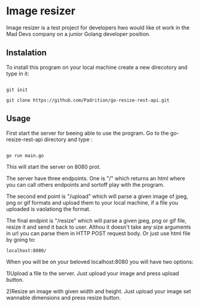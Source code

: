 # Image resizer

Image resizer is a test project for developers hwo would like ot work in the Mad Devs company on a junior Golang developer position. 

## Instalation 
To install this program on your local machine create a new direcotory and type in it:
```

git init

git clone https://github.com/Padrition/go-resize-rest-api.git

```

## Usage 
First start the server for beeing able to use the program.
Go to the go-resize-rest-api directory and type :
```

go run main.go

```
This will start the server on 8080 prot.

The server have three endpoints. One is "/" which returns an html where you can call others endpoints and sortoff play with the program.

The second end point is "/upload" which will parse a given image of jpeg, png or gif formats and upload them to your local machine, if a file you uploaded is vaolationg the format.

The final endpint is "/resize"  which will parse a given jpeg, png or gif file, resize it and send it back to user. Althou it doesn't take any size arguments in url you can parse them in HTTP POST request body. Or just use html file by going to:

```
localhost:8080/
```

When you will be on your beloved localhost:8080 you will have two options:

1)Upload a file to the server. Just upload your image and press upload button.

2)Resize an image with given width and height. Just upload your image set wannable dimensions and press resize button.